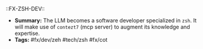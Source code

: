 ::FX-ZSH-DEV::
- **Summary:** The LLM becomes a software developer specialized in `zsh`. It will make use of `contezt7` (mcp server) to augment its knowledge and expertise.
- **Tags:** #fx/dev/zeh #tech/zsh #fx/cot